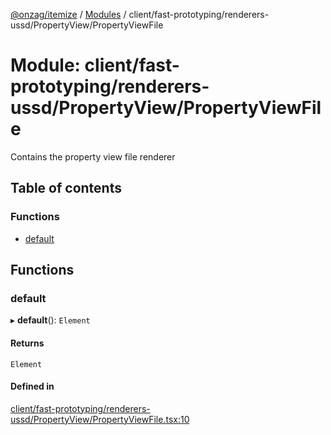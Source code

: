 [@onzag/itemize](../README.md) / [Modules](../modules.md) / client/fast-prototyping/renderers-ussd/PropertyView/PropertyViewFile

# Module: client/fast-prototyping/renderers-ussd/PropertyView/PropertyViewFile

Contains the property view file renderer

## Table of contents

### Functions

- [default](client_fast_prototyping_renderers_ussd_PropertyView_PropertyViewFile.md#default)

## Functions

### default

▸ **default**(): `Element`

#### Returns

`Element`

#### Defined in

[client/fast-prototyping/renderers-ussd/PropertyView/PropertyViewFile.tsx:10](https://github.com/onzag/itemize/blob/f2db74a5/client/fast-prototyping/renderers-ussd/PropertyView/PropertyViewFile.tsx#L10)
